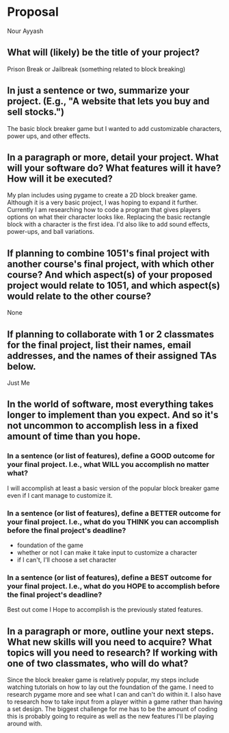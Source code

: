 # Proposal 
Nour Ayyash

## What will (likely) be the title of your project?
Prison Break or Jailbreak (something related to block breaking)


## In just a sentence or two, summarize your project. (E.g., "A website that lets you buy and sell stocks.")

The basic block breaker game but I wanted to add customizable characters, power ups, and other effects. 

## In a paragraph or more, detail your project. What will your software do? What features will it have? How will it be executed?

My plan includes using pygame to create a 2D block breaker game. Although it is a very basic project, I was hoping to expand it further. Currently I am 
researching how to code a program that gives players options on what their character looks like. Replacing the basic rectangle block with a character is the first idea. 
I'd also like to add sound effects, power-ups, and ball variations.

## If planning to combine 1051's final project with another course's final project, with which other course? And which aspect(s) of your proposed project would relate to 1051, and which aspect(s) would relate to the other course?

None

## If planning to collaborate with 1 or 2 classmates for the final project, list their names, email addresses, and the names of their assigned TAs below.

Just Me

## In the world of software, most everything takes longer to implement than you expect. And so it's not uncommon to accomplish less in a fixed amount of time than you hope.

### In a sentence (or list of features), define a GOOD outcome for your final project. I.e., what WILL you accomplish no matter what?

I will accomplish at least a basic version of the popular block breaker game even if I cant manage to 
customize it. 

### In a sentence (or list of features), define a BETTER outcome for your final project. I.e., what do you THINK you can accomplish before the final project's deadline?

- foundation of the game
- whether or not I can make it take input to customize a character 
- if I can't, I'll choose a set character

### In a sentence (or list of features), define a BEST outcome for your final project. I.e., what do you HOPE to accomplish before the final project's deadline?

Best out come I Hope to accomplish is the previously stated features. 

## In a paragraph or more, outline your next steps. What new skills will you need to acquire? What topics will you need to research? If working with one of two classmates, who will do what?

Since the block breaker game is relatively popular, my steps include watching tutorials on how to lay out the foundation of the game. I need to research pygame more
and see what I can and can't do within it. I also have to research how to take input from a player within a game rather than having a set design. The biggest challenge
for me has to be the amount of coding this is probably going to require as well as the new features I'll be playing around with. 
